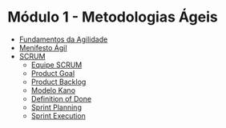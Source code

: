 # Módulo 1 - Metodologias Ágeis

- <a href="./fundamentos_da_agilidade.md">Fundamentos da Agilidade</a>
- <a href="./manifesto_agil.md">Menifesto Ágil</a>
- <a href="./scrum-introducao.md">SCRUM</a>
    - <a href="./scrum-equipe.md">Equipe SCRUM</a>
    - <a href="./scrum-product-goal.md">Product Goal</a>
    - <a href="./scrum-product-backlog.md">Product Backlog</a>
    - <a href="./scrum-modelo-kano.md">Modelo Kano</a>
    - <a href="./scrum-definition-of-done.md">Definition of Done</a>
    - <a href="./scrum-sprint-planning.md">Sprint Planning</a>
     - <a href="./scrum-sprint-execution.md">Sprint Execution</a>